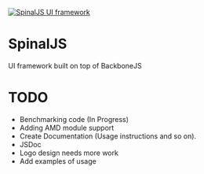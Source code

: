  [![SpinalJS UI framework](http://3dimention.github.io/spinal/images/logo.png)](http://3dimention.github.io/spinal)

SpinalJS
=====================

UI framework built on top of BackboneJS

TODO
=====================

* Benchmarking code (In Progress)
* Adding AMD module support
* Create Documentation (Usage instructions and so on).
* JSDoc
* Logo design needs more work
* Add examples of usage